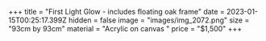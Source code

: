 +++
title = "First Light Glow - includes floating oak frame"
date = 2023-01-15T00:25:17.399Z
hidden = false
image = "images/img_2072.png"
size = "93cm by 93cm"
material = "Acrylic on canvas "
price = "$1,500"
+++
